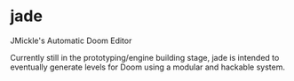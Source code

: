 # jade
JMickle's Automatic Doom Editor

Currently still in the prototyping/engine building stage, jade is intended to eventually generate levels for Doom using a modular and hackable system.
